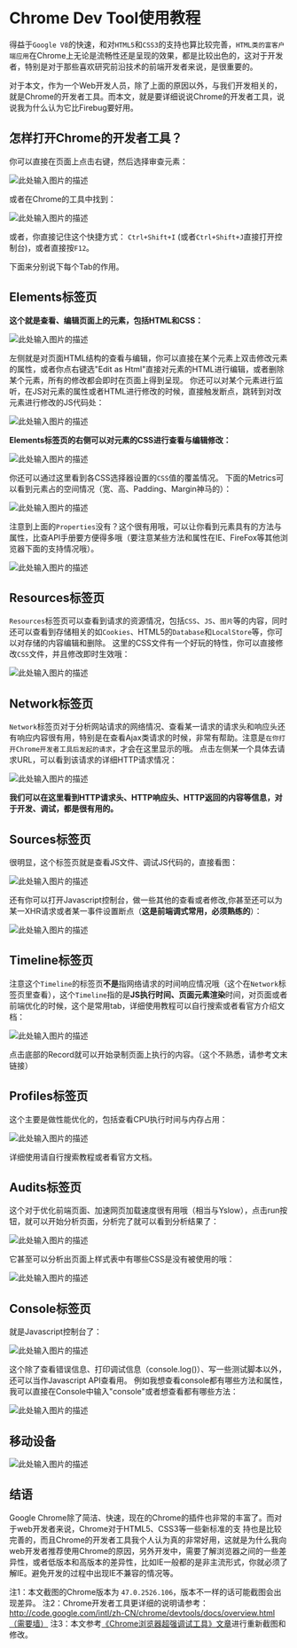 # Chrome Dev Tool使用教程


得益于`Google V8`的快速，和对`HTML5`和`CSS3`的支持也算比较完善，`HTML类的富客户端应用`在Chrome上无论是流畅性还是呈现的效果，都是比较出色的，这对于开发者，特别是对于那些喜欢研究前沿技术的前端开发者来说，是很重要的。

对于本文，作为一个Web开发人员，除了上面的原因以外，与我们开发相关的，就是Chrome的开发者工具。而本文，就是要详细说说Chrome的开发者工具，说说我为什么认为它比Firebug要好用。

## 怎样打开Chrome的开发者工具？

你可以直接在页面上点击右键，然后选择审查元素：

![此处输入图片的描述][1]

或者在Chrome的工具中找到：

![此处输入图片的描述][2]

或者，你直接记住这个快捷方式： `Ctrl+Shift+I` (或者`Ctrl+Shift+J`直接打开控制台)，或者直接按`F12`。


下面来分别说下每个Tab的作用。

## Elements标签页

**这个就是查看、编辑页面上的元素，包括HTML和CSS：**

![此处输入图片的描述][3]

左侧就是对页面HTML结构的查看与编辑，你可以直接在某个元素上双击修改元素的属性，或者你点右键选"Edit as Html"直接对元素的HTML进行编辑，或者删除某个元素，所有的修改都会即时在页面上得到呈现。
你还可以对某个元素进行监听，在JS对元素的属性或者HTML进行修改的时候，直接触发断点，跳转到对改元素进行修改的JS代码处：

![此处输入图片的描述][4]

**Elements标签页的右侧可以对元素的CSS进行查看与编辑修改：**

![此处输入图片的描述][5]

你还可以通过这里看到各CSS选择器设置的`CSS`值的覆盖情况。
下面的Metrics可以看到元素占的空间情况（宽、高、Padding、Margin神马的）：

![此处输入图片的描述][6]

注意到上面的`Properties`没有？这个很有用哦，可以让你看到元素具有的方法与属性，比查API手册要方便得多哦（要注意某些方法和属性在IE、FireFox等其他浏览器下面的支持情况哦）。

![此处输入图片的描述][7]


## Resources标签页

`Resources`标签页可以查看到请求的资源情况，包括`CSS`、`JS`、`图片`等的内容，同时还可以查看到存储相关的如`Cookies`、HTML5的`Database`和`LocalStore`等，你可以对存储的内容编辑和删除。
这里的CSS文件有一个好玩的特性，你可以直接修改`CSS`文件，并且修改即时生效哦：

![此处输入图片的描述][8]

## Network标签页

`Network`标签页对于分析网站请求的网络情况、查看某一请求的请求头和响应头还有响应内容很有用，特别是在查看Ajax类请求的时候，非常有帮助。注意是`在你打开Chrome开发者工具后发起的请求`，才会在这里显示的哦。
点击左侧某一个具体去请求URL，可以看到该请求的详细HTTP请求情况：

![此处输入图片的描述][9]

**我们可以在这里看到HTTP请求头、HTTP响应头、HTTP返回的内容等信息，对于开发、调试，都是很有用的。**

## Sources标签页

很明显，这个标签页就是查看JS文件、调试JS代码的，直接看图：

![此处输入图片的描述][10]

还有你可以打开Javascript控制台，做一些其他的查看或者修改,你甚至还可以为某一XHR请求或者某一事件设置断点（**这是前端调式常用，必须熟练的**）：

![此处输入图片的描述][11]

## Timeline标签页

注意这个`Timeline`的标签页**不是**指网络请求的时间响应情况哦（这个在`Network`标签页里查看），这个`Timeline`指的是**JS执行时间、页面元素渲染**时间，对页面或者前端优化的时候，这个是常用tab，详细使用教程可以自行搜索或者看官方介绍文档：

![此处输入图片的描述][12]

点击底部的Record就可以开始录制页面上执行的内容。（这个不熟悉，请参考文末链接）

## Profiles标签页

这个主要是做性能优化的，包括查看CPU执行时间与内存占用：

![此处输入图片的描述][13]


详细使用请自行搜索教程或者看官方文档。

## Audits标签页

这个对于优化前端页面、加速网页加载速度很有用哦（相当与Yslow），点击run按钮，就可以开始分析页面，分析完了就可以看到分析结果了：

![此处输入图片的描述][14]


它甚至可以分析出页面上样式表中有哪些CSS是没有被使用的哦：

![此处输入图片的描述][15]


## Console标签页

就是Javascript控制台了：


![此处输入图片的描述][16]

这个除了查看错误信息、打印调试信息（console.log()）、写一些测试脚本以外，还可以当作Javascript API查看用。 例如我想查看console都有哪些方法和属性，我可以直接在Console中输入"console"或者想查看都有哪些方法：

![此处输入图片的描述][17]

## 移动设备

![此处输入图片的描述][18]

## 结语

Google Chrome除了简洁、快速，现在的Chrome的插件也非常的丰富了。而对于web开发者来说，Chrome对于HTML5、CSS3等一些新标准的支 持也是比较完善的，而且Chrome的开发者工具我个人认为真的非常好用，这就是为什么我向web开发者推荐使用Chrome的原因，另外开发中，需要了解浏览器之间的一些差异性，或者低版本和高版本的差异性，比如IE一般都的是非主流形式，你就必须了解IE。避免开发的过程中出现IE不兼容的情况等。

注1：本文截图的Chrome版本为 `47.0.2526.106`，版本不一样的话可能截图会出现差异。
注2：Chrome开发者工具更详细的说明请参考：http://code.google.com/intl/zh-CN/chrome/devtools/docs/overview.html（需要墙）
注3：本文参考[《Chrome浏览器超强调试工具》文章][19]进行重新截图和修改。


  [1]: https://raw.githubusercontent.com/ForestarFED/FED-SPEC/master/img/devtool/open1.png
  [2]: https://raw.githubusercontent.com/ForestarFED/FED-SPEC/master/img/devtool/open2.png
  [3]: https://raw.githubusercontent.com/ForestarFED/FED-SPEC/master/img/devtool/elements1.png
  [4]: https://raw.githubusercontent.com/ForestarFED/FED-SPEC/master/img/devtool/elements2.png
  [5]: https://raw.githubusercontent.com/ForestarFED/FED-SPEC/master/img/devtool/elements3.png
  [6]: https://raw.githubusercontent.com/ForestarFED/FED-SPEC/master/img/devtool/elements4.png
  [7]: https://raw.githubusercontent.com/ForestarFED/FED-SPEC/master/img/devtool/elements5.png
  [8]: https://raw.githubusercontent.com/ForestarFED/FED-SPEC/master/img/devtool/elements6.png
  [9]: https://raw.githubusercontent.com/ForestarFED/FED-SPEC/master/img/devtool/network1.png
  [10]: https://raw.githubusercontent.com/ForestarFED/FED-SPEC/master/img/devtool/sources1.png
  [11]: https://raw.githubusercontent.com/ForestarFED/FED-SPEC/master/img/devtool/sources2.png
  [12]: https://raw.githubusercontent.com/ForestarFED/FED-SPEC/master/img/devtool/timeline1.png
  [13]: https://raw.githubusercontent.com/ForestarFED/FED-SPEC/master/img/devtool/profile1.png
  [14]: https://raw.githubusercontent.com/ForestarFED/FED-SPEC/master/img/devtool/audit1.png
  [15]: https://raw.githubusercontent.com/ForestarFED/FED-SPEC/master/img/devtool/audit2.png
  [16]: https://raw.githubusercontent.com/ForestarFED/FED-SPEC/master/img/devtool/console1.png
  [17]: https://raw.githubusercontent.com/ForestarFED/FED-SPEC/master/img/devtool/console2.png
  [18]: https://raw.githubusercontent.com/ForestarFED/FED-SPEC/master/img/devtool/phone1.png
  [19]: http://shaozhuqing.com/?p=2085
  
